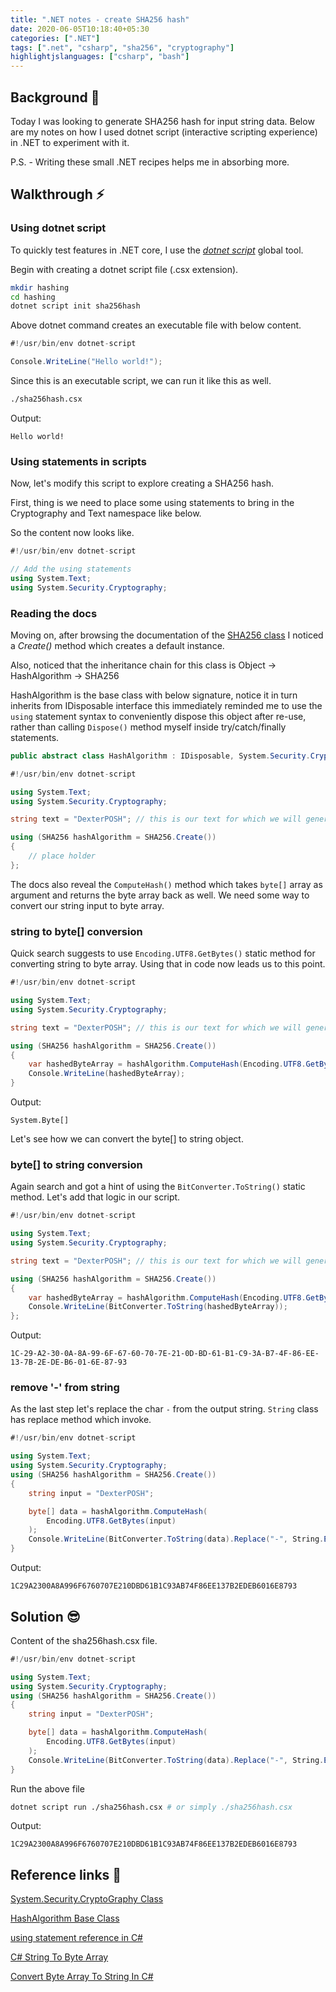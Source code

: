 ```yaml
---
title: ".NET notes - create SHA256 hash"
date: 2020-06-05T10:18:40+05:30
categories: [".NET"]
tags: [".net", "csharp", "sha256", "cryptography"]
highlightjslanguages: ["csharp", "bash"]
---
```


## Background 🧐

Today I was looking to generate SHA256 hash for input string data.
Below are my notes on how I used dotnet script (interactive scripting experience) in .NET to experiment with it.

P.S. - Writing these small .NET recipes helps me in absorbing more.

## Walkthrough :zap:

### Using dotnet script

To quickly test features in .NET core, I use the [*dotnet script*](https://www.nuget.org/packages/dotnet-script/) global tool.

Begin with creating a dotnet script file (.csx extension).

```bash
mkdir hashing
cd hashing
dotnet script init sha256hash
```

Above dotnet command creates an executable file with below content.

```csharp
#!/usr/bin/env dotnet-script

Console.WriteLine("Hello world!");
```

Since this is an executable script, we can run it like this as well.

```bash
./sha256hash.csx
```

Output:

```output
Hello world!
```

### Using statements in scripts

Now, let's modify this script to explore creating a SHA256 hash.

First, thing is we need to place some using statements to bring in the Cryptography and Text namespace like below.

So the content now looks like.

```csharp
#!/usr/bin/env dotnet-script

// Add the using statements
using System.Text;
using System.Security.Cryptography;
```

### Reading the docs

Moving on, after browsing the documentation of the [SHA256 class](https://docs.microsoft.com/en-us/dotnet/api/system.security.cryptography.sha256.create?view=netcore-3.1#System_Security_Cryptography_SHA256_Create) I noticed a *Create()* method which creates a default instance.

Also, noticed that the inheritance chain for this class is
Object -> HashAlgorithm -> SHA256

HashAlgorithm is the base class with below signature, notice it in turn inherits from IDisposable interface this immediately reminded me to use the `using` statement syntax to conveniently dispose this object after re-use, rather than calling `Dispose()` method myself inside try/catch/finally statements.

```csharp
public abstract class HashAlgorithm : IDisposable, System.Security.Cryptography.ICryptoTransform
```


```csharp
#!/usr/bin/env dotnet-script

using System.Text;
using System.Security.Cryptography;

string text = "DexterPOSH"; // this is our text for which we will generate hash

using (SHA256 hashAlgorithm = SHA256.Create())
{
    // place holder
};
```

The docs also reveal the `ComputeHash()` method which takes `byte[]` array as argument and returns the byte array back as well.
We need some way to convert our string input to byte array.

### string to byte[] conversion

Quick search suggests to use `Encoding.UTF8.GetBytes()` static method for converting string to byte array.
Using that in code now leads us to this point.

```csharp
#!/usr/bin/env dotnet-script

using System.Text;
using System.Security.Cryptography;

string text = "DexterPOSH"; // this is our text for which we will generate hash

using (SHA256 hashAlgorithm = SHA256.Create())
{
    var hashedByteArray = hashAlgorithm.ComputeHash(Encoding.UTF8.GetBytes(input));
    Console.WriteLine(hashedByteArray);
}
```

Output:

```output
System.Byte[]
```

Let's see how we can convert the byte[] to string object.

### byte[] to string conversion

Again search and got a hint of using the ``BitConverter.ToString()`` static method.
Let's add that logic in our script.

```csharp
#!/usr/bin/env dotnet-script

using System.Text;
using System.Security.Cryptography;

string text = "DexterPOSH"; // this is our text for which we will generate hash

using (SHA256 hashAlgorithm = SHA256.Create())
{
    var hashedByteArray = hashAlgorithm.ComputeHash(Encoding.UTF8.GetBytes(input));
    Console.WriteLine(BitConverter.ToString(hashedByteArray));
};
```

Output:

```output
1C-29-A2-30-0A-8A-99-6F-67-60-70-7E-21-0D-BD-61-B1-C9-3A-B7-4F-86-EE-13-7B-2E-DE-B6-01-6E-87-93
```

### remove '-' from string

As the last step let's replace the char `-` from the output string.
`String` class has replace method which invoke.

```csharp
#!/usr/bin/env dotnet-script

using System.Text;
using System.Security.Cryptography;
using (SHA256 hashAlgorithm = SHA256.Create())
{
    string input = "DexterPOSH";

    byte[] data = hashAlgorithm.ComputeHash(
        Encoding.UTF8.GetBytes(input)
    );
    Console.WriteLine(BitConverter.ToString(data).Replace("-", String.Empty));
}
```

Output:

```output
1C29A2300A8A996F6760707E210DBD61B1C93AB74F86EE137B2EDEB6016E8793
```

## Solution 😎

Content of the sha256hash.csx file.

```csharp
#!/usr/bin/env dotnet-script

using System.Text;
using System.Security.Cryptography;
using (SHA256 hashAlgorithm = SHA256.Create())
{
    string input = "DexterPOSH";

    byte[] data = hashAlgorithm.ComputeHash(
        Encoding.UTF8.GetBytes(input)
    );
    Console.WriteLine(BitConverter.ToString(data).Replace("-", String.Empty));
}
```

Run the above file

```bash
dotnet script run ./sha256hash.csx # or simply ./sha256hash.csx
```

Output:

```output
1C29A2300A8A996F6760707E210DBD61B1C93AB74F86EE137B2EDEB6016E8793
```

## Reference links 📖

[System.Security.CryptoGraphy Class](https://docs.microsoft.com/en-us/dotnet/api/system.security.cryptography.sha256?view=netcore-3.1#constructors)

[HashAlgorithm Base Class](https://docs.microsoft.com/en-us/dotnet/api/system.security.cryptography.hashalgorithm?view=netcore-3.1)

[using statement reference in C#](https://docs.microsoft.com/en-us/dotnet/csharp/language-reference/keywords/using-statement)

[C# String To Byte Array](https://www.c-sharpcorner.com/article/c-sharp-string-to-byte-array/)

[Convert Byte Array To String In C#](https://www.c-sharpcorner.com/article/how-to-convert-a-byte-array-to-a-string/)